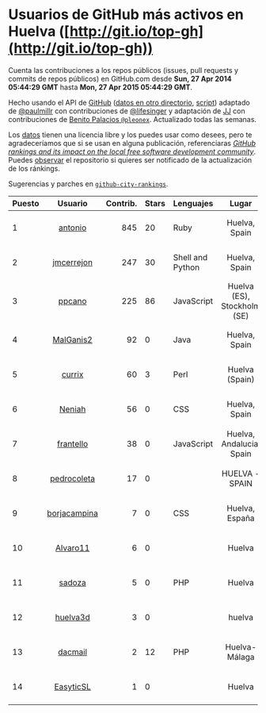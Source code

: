 # Usuarios de GitHub más activos en Huelva ([http://git.io/top-gh](http://git.io/top-gh))



  Cuenta las contribuciones a los repos públicos (issues, pull requests y commits de repos públicos) en GitHub.com desde  **Sun, 27 Apr 2014 05:44:29 GMT** hasta **Mon, 27 Apr 2015 05:44:29 GMT**.

  Hecho usando el API de [GitHub](http://github.com) ([datos en otro directorio](https://github.com/JJ/top-github-users-data/tree/master/data), [script](https://github.com/JJ/top-github-users)) adaptado de [@paulmillr](https://github.com/paulmillr) con contribuciones de [@lifesinger](https://github.com/lifesinger) y adaptación de [JJ](http://jj.github.io) con contribuciones de [Benito Palacios `@pleonex`](http://github.com/pleonex). Actualizado todas las semanas.

  Los [datos](https://github.com/JJ/top-github-users-data/tree/master/data) tienen una licencia libre y los puedes usar como desees, pero te agradeceríamos que si se usan en alguna publicación, referenciaras [*GitHub rankings and its impact on the local free software development community*](https://thewinnower.com/papers/github-rankings-and-its-impact-on-the-local-free-software-development-community). Puedes [observar](https://github.com/JJ/top-github-users-data/subscription) el repositorio si quieres ser notificado de la actualización de los ránkings. 

  Sugerencias y parches en [`github-city-rankings`](http://github.com/JJ/github-city-rankings). 


| Puesto   |  Usuario  |Contrib.| Stars | Lenguajes   |      Lugar      |  Avatar  |
|----------|:---------:|-------:|-------|-------------|:---------------:|----------|
| 1 | [antonio](https://github.com/antonio) | 845 | 20 | Ruby | Huelva, Spain | <img src='https://avatars2.githubusercontent.com/u/17516?v=3&s=64' width='64' height='64' title='Antonio Santos'> |
| 2 | [jmcerrejon](https://github.com/jmcerrejon) | 247 | 30 | Shell and Python | Huelva, Spain | <img src='https://avatars2.githubusercontent.com/u/1942431?v=3&s=64' width='64' height='64' title='Jose Cerrejon'> |
| 3 | [ppcano](https://github.com/ppcano) | 225 | 86 | JavaScript | Huelva (ES), Stockholm (SE) | <img src='https://avatars3.githubusercontent.com/u/825430?v=3&s=64' width='64' height='64' title='Pepe Cano'> |
| 4 | [MalGanis2](https://github.com/MalGanis2) | 92 | 0 | Java | Huelva, Spain | <img src='https://avatars1.githubusercontent.com/u/5797868?v=3&s=64' width='64' height='64' title='Ivan'> |
| 5 | [currix](https://github.com/currix) | 60 | 3 | Perl | Huelva (Spain) | <img src='https://avatars0.githubusercontent.com/u/6237933?v=3&s=64' width='64' height='64' title='Curro'> |
| 6 | [Neniah](https://github.com/Neniah) | 56 | 0 | CSS | Huelva, Spain | <img src='https://avatars0.githubusercontent.com/u/1144759?v=3&s=64' width='64' height='64' title='maria_lobillo'> |
| 7 | [frantello](https://github.com/frantello) | 38 | 0 | JavaScript | Huelva, Andalucia, Spain | <img src='https://avatars2.githubusercontent.com/u/6098478?v=3&s=64' width='64' height='64' title='Fran Tello'> |
| 8 | [pedrocoleta](https://github.com/pedrocoleta) | 17 | 0 |  | HUELVA - SPAIN | <img src='https://avatars3.githubusercontent.com/u/9350556?v=3&s=64' width='64' height='64' title='Pedro Fernández Hernández'> |
| 9 | [borjacampina](https://github.com/borjacampina) | 7 | 0 | CSS | Huelva, España | <img src='https://avatars2.githubusercontent.com/u/514025?v=3&s=64' width='64' height='64' title='Borja Campina'> |
| 10 | [Alvaro11](https://github.com/Alvaro11) | 6 | 0 |  | Huelva | <img src='https://avatars0.githubusercontent.com/u/8927377?v=3&s=64' width='64' height='64' title='Álvaro'> |
| 11 | [sadoza](https://github.com/sadoza) | 5 | 0 | PHP | Huelva | <img src='https://avatars0.githubusercontent.com/u/6042243?v=3&s=64' width='64' height='64' title='Santi'> |
| 12 | [huelva3d](https://github.com/huelva3d) | 3 | 0 |  | huelva | <img src='https://avatars0.githubusercontent.com/u/12024691?v=3&s=64' width='64' height='64' title='huelva3d'> |
| 13 | [dacmail](https://github.com/dacmail) | 2 | 12 | PHP | Huelva-Málaga | <img src='https://avatars1.githubusercontent.com/u/11754?v=3&s=64' width='64' height='64' title='Daniel Aguilar'> |
| 14 | [EasyticSL](https://github.com/EasyticSL) | 1 | 0 |  | Huelva | <img src='https://avatars0.githubusercontent.com/u/4528437?v=3&s=64' width='64' height='64' title='Easytic'> |
